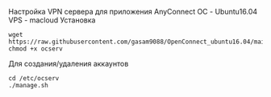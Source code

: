Настройка VPN сервера для приложения AnyConnect
ОС - Ubuntu16.04
VPS - macloud
Установка
```
wget https://raw.githubusercontent.com/gasam9088/OpenConnect_ubuntu16.04/main/ocserv
chmod +x ocserv
```

Для создания/удаления аккаунтов 
```
cd /etc/ocserv
./manage.sh
```
